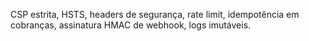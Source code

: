 CSP estrita, HSTS, headers de segurança, rate limit, idempotência em cobranças, assinatura HMAC de webhook, logs imutáveis.